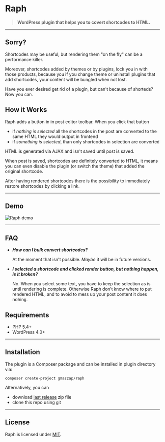 # Raph

> **WordPress plugin that helps you to covert shortcodes to HTML.**

----

## Sorry?

Shortcodes may be useful, but rendering them "on the fly" can be a performance killer.

Moreover, shortcodes added by themes or by plugins, lock you in with those products, because you if you change
theme or uninstall plugins that add shortcodes, your content will be bungled when not lost.

Have you ever desired get rid of a plugin, but can't because of shorteds? Now you can.

## How it Works

Raph adds a button in in post editor toolbar. When you click that button

- if *nothing is selected* all the shortcodes in the post are converted to the same HTML they would output in frontend
- if *something is selected*, than only shortcodes in selection are converted

HTML is generated via AJAX and isn't saved until post is saved.

When post is saved, shortcodes are definitely converted to HTML, it means you can even disable the plugin (or switch the theme) that added the original shortcode.

After having rendered shortcodes there is the possibility to immediately restore shortcodes by clicking a link.

----

## Demo

![Raph demo](http://zoomlab.it/public/raph_plugin_03.gif)

----

## FAQ

 - ***How can I bulk convert shortcodes?***

   At the moment that isn't possible. *Maybe* it will be in future versions.
  
 - ***I selected a shortcode and clicked render button, but nothing happen, is it broken?***
  
   No. When you select some text, you have to keep the selection as is until rendering is complete. Otherwise Raph don't know where to put rendered HTML, and to avoid to mess up your post content it does nohing.



## Requirements

- PHP 5.4+
- WordPress 4.0+

----

## Installation

The plugin is a Composer package and can be installed in plugin directory via:

    composer create-project gmazzap/raph
    
Alternatively, you can

 - download [last release](https://github.com/Giuseppe-Mazzapica/Raph/releases) zip file
 - clone this repo using git

----

## License

Raph is licensed under [MIT](http://opensource.org/licenses/MIT).
